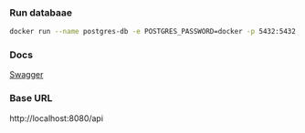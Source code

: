 ### Run databaae
```bash
docker run --name postgres-db -e POSTGRES_PASSWORD=docker -p 5432:5432 -d postgres
```

### Docs
[Swagger](http://localhost:8080/api/swagger-ui/index.html)

### Base URL
http://localhost:8080/api
